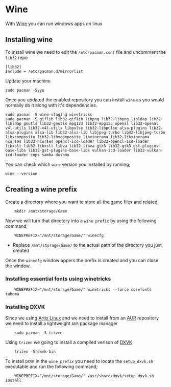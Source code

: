 # Wine
With [Wine](https://www.winehq.org/) you can run windows apps on linux

## Installing wine

To install wine we need to edit the `/etc/pacman.conf` file and uncomment the `lib32` repo

    [lib32]
    Include = /etc/pacman.d/mirrorlist

Update your machine

    sudo pacman -Syyu

Once you updated the enabled repository you can install `wine` as you would normally do it along with it's dependencies.

    sudo pacman -S wine-staging winetricks
    sudo pacman -S giflib lib32-giflib libpng lib32-libpng libldap lib32-libldap gnutls lib32-gnutls mpg123 lib32-mpg123 openal lib32-openal v4l-utils lib32-v4l-utils libpulse lib32-libpulse alsa-plugins lib32-alsa-plugins alsa-lib lib32-alsa-lib libjpeg-turbo lib32-libjpeg-turbo libxcomposite lib32-libxcomposite libxinerama lib32-libxinerama ncurses lib32-ncurses opencl-icd-loader lib32-opencl-icd-loader libxslt lib32-libxslt libva lib32-libva gtk3 lib32-gtk3 gst-plugins-base-libs lib32-gst-plugins-base-libs vulkan-icd-loader lib32-vulkan-icd-loader cups samba dosbox

You can check which `wine` version you installed by running;

    wine --version

## Creating a wine prefix
Create a directory where you want to store all the game files and related.

        mkdir /mnt/storage/Game
Now we will turn that directory into a `wine prefix` by using the following command;

        WINEPREFIX="/mnt/storage/Game/" winecfg

- Replace `/mnt/storage/Game/` to the actual path of the directory you just created

Once the `winecfg` window appers the prefix is created and you can close the window.

### Installing essential fonts using winetricks

        WINEPREFIX="/mnt/storage/Game/" winetricks --force corefonts tahoma
### Installing DXVK

Since we using [Artix Linux](https://artixlinux.org/) and we need to install from an [AUR](https://aur.archlinux.org/) repository we need to install a lightweight `AUR` package manager

        sudo pacman -S trizen

Using `trizen` we going to install a compiled verison of [DXVK](https://github.com/doitsujin/dxvk)
        
        trizen -S dxvk-bin

To install `DXVK` in the `wine prefix` you need to locate the `setup_dxvk.sh` executable and run the following command;

        WINEPREFIX="/mnt/storage/Game/" /usr/share/dxvk/setup_dxvk.sh install
